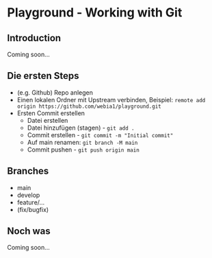 # Playground - Working with Git

## Introduction

Coming soon...

## Die ersten Steps

- (e.g. Github) Repo anlegen
- Einen lokalen Ordner mit Upstream verbinden, Beispiel: `remote add origin https://github.com/webia1/playground.git`
- Ersten Commit erstellen
  - Datei erstellen
  - Datei hinzufügen (stagen) - `git add .`
  - Commit erstellen - `git commit -m "Initial commit"`
  - Auf main renamen: `git branch -M main`
  - Commit pushen - `git push origin main`

## Branches

- main
- develop
- feature/...
- (fix/bugfix)

## Noch was

Coming soon...
